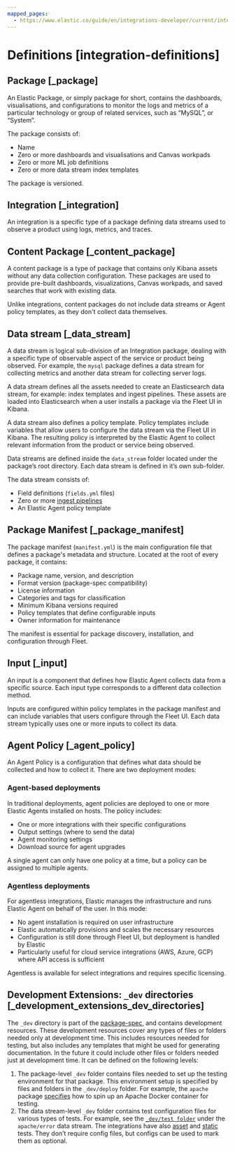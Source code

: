 ```yaml
---
mapped_pages:
  - https://www.elastic.co/guide/en/integrations-developer/current/integration-definitions.html
---
```


# Definitions [integration-definitions]


## Package [_package]

An Elastic Package, or simply package for short, contains the dashboards, visualisations, and configurations to monitor the logs and metrics of a particular technology or group of related services, such as “MySQL”, or “System”.

The package consists of:

* Name
* Zero or more dashboards and visualisations and Canvas workpads
* Zero or more ML job definitions
* Zero or more data stream index templates

The package is versioned.


## Integration [_integration]

An integration is a specific type of a package defining data streams used to observe a product using logs, metrics, and traces.


## Content Package [_content_package]

A content package is a type of package that contains only Kibana assets without any data collection configuration. These packages are used to provide pre-built dashboards, visualizations, Canvas workpads, and saved searches that work with existing data.

Unlike integrations, content packages do not include data streams or Agent policy templates, as they don't collect data themselves.


## Data stream [_data_stream]

A data stream is logical sub-division of an Integration package, dealing with a specific type of observable aspect of the service or product being observed. For example, the `mysql` package defines a data stream for collecting metrics and another data stream for collecting server logs.

A data stream defines all the assets needed to create an Elasticsearch data stream, for example: index templates and ingest pipelines. These assets are loaded into Elasticsearch when a user installs a package via the Fleet UI in Kibana.

A data stream also defines a policy template. Policy templates include variables that allow users to configure the data stream via the Fleet UI in Kibana. The resulting policy is interpreted by the Elastic Agent to collect relevant information from the product or service being observed.

Data streams are defined inside the `data_stream` folder located under the package’s root directory. Each data stream is defined in it’s own sub-folder.

The data stream consists of:

* Field definitions (`fields.yml` files)
* Zero or more [ingest pipelines](https://www.elastic.co/docs/manage-data/ingest/transform-enrich/ingest-pipelines)
* An Elastic Agent policy template


## Package Manifest [_package_manifest]

The package manifest (`manifest.yml`) is the main configuration file that defines a package's metadata and structure. Located at the root of every package, it contains:

* Package name, version, and description
* Format version (package-spec compatibility)
* License information
* Categories and tags for classification
* Minimum Kibana versions required
* Policy templates that define configurable inputs
* Owner information for maintenance

The manifest is essential for package discovery, installation, and configuration through Fleet.


## Input [_input]

An input is a component that defines how Elastic Agent collects data from a specific source. Each input type corresponds to a different data collection method. 

Inputs are configured within policy templates in the package manifest and can include variables that users configure through the Fleet UI. Each data stream typically uses one or more inputs to collect its data.


## Agent Policy [_agent_policy]

An Agent Policy is a configuration that defines what data should be collected and how to collect it. There are two deployment modes:

### Agent-based deployments
In traditional deployments, agent policies are deployed to one or more Elastic Agents installed on hosts. The policy includes:
* One or more integrations with their specific configurations
* Output settings (where to send the data)
* Agent monitoring settings
* Download source for agent upgrades

A single agent can only have one policy at a time, but a policy can be assigned to multiple agents.

### Agentless deployments
For agentless integrations, Elastic manages the infrastructure and runs Elastic
Agent on behalf of the user. In this mode:
* No agent installation is required on user infrastructure
* Elastic automatically provisions and scales the necessary resources
* Configuration is still done through Fleet UI, but deployment is handled by Elastic
* Particularly useful for cloud service integrations (AWS, Azure, GCP) where API access is sufficient

Agentless is available for select integrations and requires specific licensing.

## Development Extensions: `_dev` directories [_development_extensions_dev_directories]

The `_dev` directory is part of the [package-spec](https://github.com/elastic/package-spec), and contains development resources. These development resources cover any types of files or folders needed only at development time. This includes resources needed for testing, but also includes any templates that might be used for generating documentation. In the future it could include other files or folders needed just at development time. It can be defined on the following levels:

1. The package-level `_dev` folder contains files needed to set up the testing environment for that package. This environment setup is specified by files and folders in the `_dev/deploy` folder. For example, the `apache` package [specifies](https://github.com/elastic/integrations/tree/main/packages/apache/_dev/deploy) how to spin up an Apache Docker container for testing.
2. The data stream-level `_dev` folder contains test configuration files for various types of tests. For example, see the [`_dev/test folder`](https://github.com/elastic/integrations/tree/main/packages/apache/data_stream/error/_dev/test) under the `apache/error` data stream. The integrations have also [asset](https://github.com/elastic/elastic-package/blob/main/docs/howto/asset_testing.md) and [static](https://github.com/elastic/elastic-package/blob/main/docs/howto/static_testing.md) tests. They don’t require config files, but configs can be used to mark them as optional.


